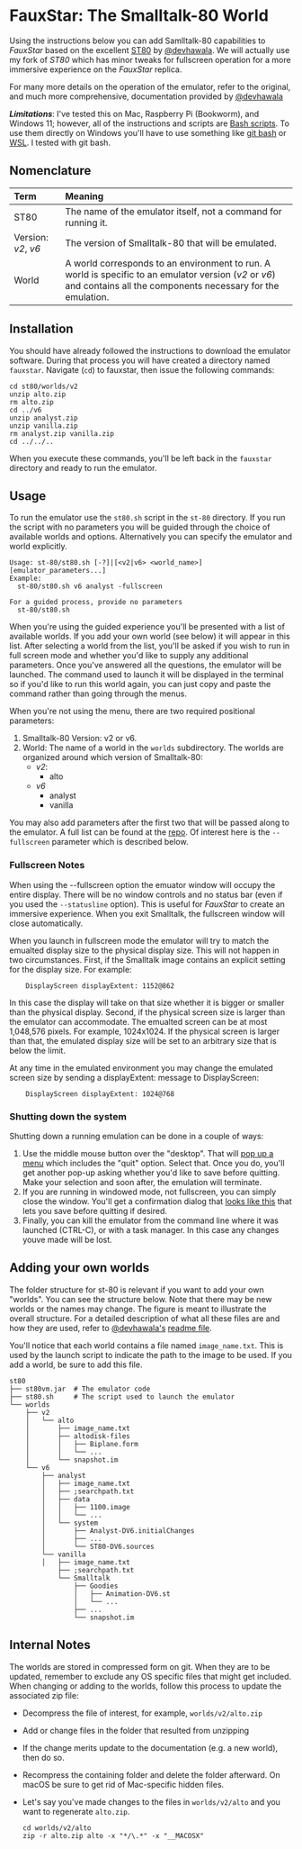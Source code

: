 # FauxStar: The Smalltalk-80 World

Using the instructions below you can add Samlltalk-80 capabilities to *FauxStar* based on the excellent [ST80](https://github.com/devhawala/ST80) by [@devhawala](https://github.com/devhawala). We will actually use my fork of *ST80* which has minor tweaks for fullscreen operation for a more immersive experience on the *FauxStar* replica.

For many more details on the operation of the emulator, refer to the original, and much more comprehensive, documentation provided by [@devhawala](https://github.com/devhawala)

***Limitations***: I've tested this on Mac, Raspberry Pi (Bookworm), and Windows 11; however, all of the instructions and scripts are [Bash scripts](https://en.wikipedia.org/wiki/Bash_(Unix_shell)). To use them directly on Windows you'll have to use something like [git bash](https://gitforwindows.org) or [WSL](https://learn.microsoft.com/en-us/windows/wsl/install). I tested with git bash.

## Nomenclature

| Term          | Meaning        |
|:------------- |:---------------|
| ST80   | The name of the emulator itself, not a command for running it.    |
| Version: *v2*, *v6*   | The version of Smalltalk-80 that will be emulated.    |
| World   | A world corresponds to an environment to run. A world is specific to an emulator version (*v2* or *v6*) and contains all the components necessary for the emulation.    |

## Installation

You should have already  followed the instructions to download the emulator software. During that process you will have created a directory named `fauxstar`. Navigate (`cd`) to fauxstar, then issue the following commands:

```
cd st80/worlds/v2
unzip alto.zip
rm alto.zip
cd ../v6
unzip analyst.zip
unzip vanilla.zip 
rm analyst.zip vanilla.zip
cd ../../..
```

When you execute these commands, you'll be left back in the `fauxstar` directory and ready to run the emulator.

## Usage

To run the emulator use the `st80.sh` script in the `st-80` directory. If you run the script with no parameters you will be guided through the choice of available worlds and options. Alternatively you can specify the emulator and world explicitly.

```
Usage: st-80/st80.sh [-?]|[<v2|v6> <world_name>] [emulator_parameters...]
Example:
  st-80/st80.sh v6 analyst -fullscreen

For a guided process, provide no parameters
  st-80/st80.sh
```

When you're using the guided experience you'll be presented with a list of available worlds. If you add your own world (see below) it will appear in this list. After selecting a world from the list, you'll be asked if you wish to run in full screen mode and whether you'd like to supply any additional parameters. Once you've answered all the questions, the emulator will be launched. The command used to launch it will be displayed in the terminal so if you'd like to run this world again, you can just copy and paste the command rather than going through the menus.

When you're not using the menu, there are two required positional parameters:

1. Smalltalk-80 Version: v2 or v6.
2. World: The name of a world in the `worlds` subdirectory. The worlds are organized around which version of Smalltalk-80:
	* *v2*: 
		* alto
	* *v6*
		* analyst
		* vanilla

You may also add parameters after the first two that will be passed along to the emulator. A full list can be found at the [repo](https://github.com/devhawala/ST80#invoking-st80). Of interest here is the `--fullscreen` parameter which is described below.

### Fullscreen Notes

When using the --fullscreen option the emuator window will occupy the entire display. There will be no window controls and no status bar (even if you used the `--statusline` option). This is useful for *FauxStar* to create an immersive experience. When you exit Smalltalk, the fullscreen window will close automatically.

When you launch in fullscreen mode the emulator will try to match the emualted display size to the physical display size. This will not happen in two circumstances. First, if the Smalltalk image contains an explicit setting for the display size. For example:

```
	DisplayScreen displayExtent: 1152@862
```

In this case the display will take on that size whether it is bigger or smaller than the physical display. Second, if the physical screen size is larger than the emulator can accommodate. The emualted screen can be at most 1,048,576 pixels. For example, 1024x1024. If the physical screen is larger than that, the emulated display size will be set to an arbitrary size that is below the limit.

At any time in the emulated environment you may change the emulated screen size by sending a displayExtent: message to DisplayScreen:

```
	DisplayScreen displayExtent: 1024@768
```

### Shutting down the system

Shutting down a running emulation can be done in a couple of ways:

1. Use the middle mouse button over the "desktop". That will [pop up a menu](images/st80/QuitMenu.png) which includes the "quit" option. Select that. Once you do, you'll get another pop-up asking whether you'd like to save before quitting. Make your selection and soon after, the emulation will terminate.
2. If you are running in windowed mode, not fullscreen, you can simply close the window. You'll get a confirmation dialog that [looks like this](images/st80/CloseConfirm.png) that lets you save before quitting if desired.
3. Finally, you can kill the emulator from the command line where it was launched (CTRL-C), or with a task manager. In this case any changes youve made will be lost.

## Adding your own worlds

The folder structure for st-80 is relevant if you want to add your own "worlds". You can see the structure below. Note that there may be new worlds or the names may change. The figure is meant to illustrate the overall structure. For a detailed description of what all these files are and how they are used, refer to [@devhawala's](https://github.com/devhawala) [readme file](https://github.com/jpasqua/ST80/blob/master/readme.md).

You'll notice that each world contains a file named `image_name.txt`. This is used by the launch script to indicate the path to the image to be used. If you add a world, be sure to add this file.

```
st80
├── st80vm.jar	# The emulator code
├── st80.sh		# The script used to launch the emulator
└── worlds
    ├── v2
    │   └── alto
    │       ├── image_name.txt
    │       ├── altodisk-files
    │       │   ├── Biplane.form
    │       │   └── ...
    │       └── snapshot.im
    └── v6
        ├── analyst
        │   ├── image_name.txt
        │   ├── ;searchpath.txt
        │   ├── data
        │   │   ├── 1100.image
        │   │   └── ...
        │   └── system
        │       ├── Analyst-DV6.initialChanges
        │       ├── ...
        │       └── ST80-DV6.sources
        └── vanilla
        │   ├── image_name.txt
            ├── ;searchpath.txt
            └── Smalltalk
                ├── Goodies
                │   ├── Animation-DV6.st
                │   └── ...
                ├── ...
                └── snapshot.im
```

## Internal Notes

The worlds are stored in compressed form on git. When they are to be updated, remember to exclude any OS specific files that might get included. When changing or adding to the worlds, follow this process to update the associated zip file:

* Decompress the file of interest, for example, `worlds/v2/alto.zip`
* Add or change files in the folder that resulted from unzipping
* If the change merits update to the documentation (e.g. a new world), then do so.
* Recompress the containing folder and delete the folder afterward. On macOS be sure to get rid of Mac-specific hidden files.
* Let's say you've made changes to the files in `worlds/v2/alto` and you want to regenerate `alto.zip`. 

  ```
  cd worlds/v2/alto
  zip -r alto.zip alto -x "*/\.*" -x "__MACOSX"
  ```
